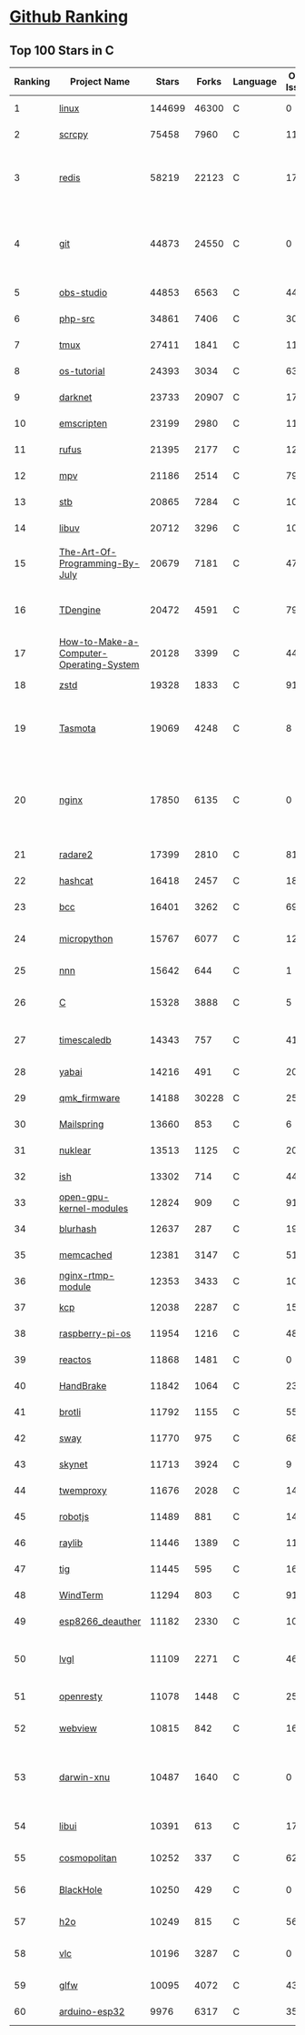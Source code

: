 [Github Ranking](../README.md)
==========

## Top 100 Stars in C

| Ranking | Project Name | Stars | Forks | Language | Open Issues | Description | Last Commit |
| ------- | ------------ | ----- | ----- | -------- | ----------- | ----------- | ----------- |
| 1 | [linux](https://github.com/torvalds/linux) | 144699 | 46300 | C | 0 | Linux kernel source tree | 2023-01-17T00:48:26Z |
| 2 | [scrcpy](https://github.com/Genymobile/scrcpy) | 75458 | 7960 | C | 1180 | Display and control your Android device | 2023-01-12T00:56:08Z |
| 3 | [redis](https://github.com/redis/redis) | 58219 | 22123 | C | 1784 | Redis is an in-memory database that persists on disk. The data model is key-value, but many different kind of values are supported: Strings, Lists, Sets, Sorted Sets, Hashes, Streams, HyperLogLogs, Bitmaps. | 2023-01-16T19:27:58Z |
| 4 | [git](https://github.com/git/git) | 44873 | 24550 | C | 0 | Git Source Code Mirror - This is a publish-only repository but pull requests can be turned into patches to the mailing list via GitGitGadget (https://gitgitgadget.github.io/). Please follow Documentation/SubmittingPatches procedure for any of your improvements. | 2023-01-16T22:53:40Z |
| 5 | [obs-studio](https://github.com/obsproject/obs-studio) | 44853 | 6563 | C | 442 | OBS Studio - Free and open source software for live streaming and screen recording | 2023-01-17T02:37:06Z |
| 6 | [php-src](https://github.com/php/php-src) | 34861 | 7406 | C | 309 | The PHP Interpreter | 2023-01-16T23:47:24Z |
| 7 | [tmux](https://github.com/tmux/tmux) | 27411 | 1841 | C | 11 | tmux source code | 2023-01-16T14:01:13Z |
| 8 | [os-tutorial](https://github.com/cfenollosa/os-tutorial) | 24393 | 3034 | C | 63 | How to create an OS from scratch | 2022-12-04T15:13:22Z |
| 9 | [darknet](https://github.com/pjreddie/darknet) | 23733 | 20907 | C | 1776 | Convolutional Neural Networks | 2022-11-04T13:27:54Z |
| 10 | [emscripten](https://github.com/emscripten-core/emscripten) | 23199 | 2980 | C | 1184 | Emscripten: An LLVM-to-WebAssembly Compiler | 2023-01-17T01:23:22Z |
| 11 | [rufus](https://github.com/pbatard/rufus) | 21395 | 2177 | C | 12 | The Reliable USB Formatting Utility | 2023-01-13T21:50:08Z |
| 12 | [mpv](https://github.com/mpv-player/mpv) | 21186 | 2514 | C | 791 | 🎥 Command line video player | 2023-01-16T21:32:22Z |
| 13 | [stb](https://github.com/nothings/stb) | 20865 | 7284 | C | 106 | stb single-file public domain libraries for C/C++ | 2023-01-13T22:20:19Z |
| 14 | [libuv](https://github.com/libuv/libuv) | 20712 | 3296 | C | 106 | Cross-platform asynchronous I/O | 2023-01-14T10:12:51Z |
| 15 | [The-Art-Of-Programming-By-July](https://github.com/julycoding/The-Art-Of-Programming-By-July) | 20679 | 7181 | C | 47 | 本项目曾冲到全球第一，干货集锦见本页面最底部，另完整精致的纸质版《编程之法：面试和算法心得》已在京东/当当上销售 | 2023-01-07T06:23:00Z |
| 16 | [TDengine](https://github.com/taosdata/TDengine) | 20472 | 4591 | C | 795 | TDengine is an open source, high-performance, cloud native time-series database optimized for Internet of Things (IoT), Connected Cars, Industrial IoT and DevOps. | 2023-01-17T02:46:38Z |
| 17 | [How-to-Make-a-Computer-Operating-System](https://github.com/SamyPesse/How-to-Make-a-Computer-Operating-System) | 20128 | 3399 | C | 44 | How to Make a Computer Operating System in C++ | 2021-12-16T09:10:55Z |
| 18 | [zstd](https://github.com/facebook/zstd) | 19328 | 1833 | C | 91 | Zstandard - Fast real-time compression algorithm | 2023-01-16T22:22:30Z |
| 19 | [Tasmota](https://github.com/arendst/Tasmota) | 19069 | 4248 | C | 8 | Alternative firmware for ESP8266 with easy configuration using webUI, OTA updates, automation using timers or rules, expandability and entirely local control over MQTT, HTTP, Serial or KNX. Full documentation at | 2023-01-16T23:01:42Z |
| 20 | [nginx](https://github.com/nginx/nginx) | 17850 | 6135 | C | 0 | An official read-only mirror of http://hg.nginx.org/nginx/ which is updated hourly. Pull requests on GitHub cannot be accepted and will be automatically closed. The proper way to submit changes to nginx is via the nginx development mailing list, see http://nginx.org/en/docs/contributing_changes.html | 2022-12-23T16:01:46Z |
| 21 | [radare2](https://github.com/radareorg/radare2) | 17399 | 2810 | C | 818 | UNIX-like reverse engineering framework and command-line toolset | 2023-01-16T19:41:21Z |
| 22 | [hashcat](https://github.com/hashcat/hashcat) | 16418 | 2457 | C | 182 | World's fastest and most advanced password recovery utility | 2023-01-16T18:36:49Z |
| 23 | [bcc](https://github.com/iovisor/bcc) | 16401 | 3262 | C | 698 | BCC - Tools for BPF-based Linux IO analysis, networking, monitoring, and more | 2023-01-16T17:41:19Z |
| 24 | [micropython](https://github.com/micropython/micropython) | 15767 | 6077 | C | 1204 | MicroPython - a lean and efficient Python implementation for microcontrollers and constrained systems | 2023-01-16T21:06:28Z |
| 25 | [nnn](https://github.com/jarun/nnn) | 15642 | 644 | C | 1 | n³ The unorthodox terminal file manager | 2023-01-15T18:49:15Z |
| 26 | [C](https://github.com/TheAlgorithms/C) | 15328 | 3888 | C | 5 | Collection of various algorithms in mathematics, machine learning, computer science, physics, etc implemented in C for educational purposes. | 2023-01-06T08:46:46Z |
| 27 | [timescaledb](https://github.com/timescale/timescaledb) | 14343 | 757 | C | 418 | An open-source time-series SQL database optimized for fast ingest and complex queries.  Packaged as a PostgreSQL extension. | 2023-01-16T15:07:10Z |
| 28 | [yabai](https://github.com/koekeishiya/yabai) | 14216 | 491 | C | 201 | A tiling window manager for macOS based on binary space partitioning | 2023-01-15T15:44:40Z |
| 29 | [qmk_firmware](https://github.com/qmk/qmk_firmware) | 14188 | 30228 | C | 250 | Open-source keyboard firmware for Atmel AVR and Arm USB families | 2023-01-17T01:56:31Z |
| 30 | [Mailspring](https://github.com/Foundry376/Mailspring) | 13660 | 853 | C | 6 | :love_letter: A beautiful, fast and fully open source mail client for Mac, Windows and Linux. | 2023-01-13T13:19:33Z |
| 31 | [nuklear](https://github.com/vurtun/nuklear) | 13513 | 1125 | C | 207 | A single-header ANSI C gui library | 2020-01-03T21:36:41Z |
| 32 | [ish](https://github.com/ish-app/ish) | 13302 | 714 | C | 449 | Linux shell for iOS | 2023-01-17T00:34:04Z |
| 33 | [open-gpu-kernel-modules](https://github.com/NVIDIA/open-gpu-kernel-modules) | 12824 | 909 | C | 91 | NVIDIA Linux open GPU kernel module source | 2023-01-05T18:41:36Z |
| 34 | [blurhash](https://github.com/woltapp/blurhash) | 12637 | 287 | C | 19 | A very compact representation of a placeholder for an image. | 2023-01-09T01:58:21Z |
| 35 | [memcached](https://github.com/memcached/memcached) | 12381 | 3147 | C | 51 | memcached development tree | 2023-01-16T19:29:44Z |
| 36 | [nginx-rtmp-module](https://github.com/arut/nginx-rtmp-module) | 12353 | 3433 | C | 1011 | NGINX-based Media Streaming Server | 2022-06-21T08:56:37Z |
| 37 | [kcp](https://github.com/skywind3000/kcp) | 12038 | 2287 | C | 152 | :zap: KCP - A Fast and Reliable ARQ Protocol | 2022-12-04T05:02:42Z |
| 38 | [raspberry-pi-os](https://github.com/s-matyukevich/raspberry-pi-os) | 11954 | 1216 | C | 48 | Learning operating system development using Linux kernel and Raspberry Pi | 2022-02-16T17:29:18Z |
| 39 | [reactos](https://github.com/reactos/reactos) | 11868 | 1481 | C | 0 | A free Windows-compatible Operating System | 2023-01-17T00:48:31Z |
| 40 | [HandBrake](https://github.com/HandBrake/HandBrake) | 11842 | 1064 | C | 238 | HandBrake's main development repository  | 2023-01-16T18:02:36Z |
| 41 | [brotli](https://github.com/google/brotli) | 11792 | 1155 | C | 55 | Brotli compression format | 2023-01-07T21:01:47Z |
| 42 | [sway](https://github.com/swaywm/sway) | 11770 | 975 | C | 684 | i3-compatible Wayland compositor | 2023-01-16T21:10:49Z |
| 43 | [skynet](https://github.com/cloudwu/skynet) | 11713 | 3924 | C | 9 | A lightweight online game framework | 2023-01-06T10:31:29Z |
| 44 | [twemproxy](https://github.com/twitter/twemproxy) | 11676 | 2028 | C | 143 | A fast, light-weight proxy for memcached and redis | 2023-01-14T09:22:36Z |
| 45 | [robotjs](https://github.com/octalmage/robotjs) | 11489 | 881 | C | 140 | Node.js Desktop Automation.  | 2022-12-06T22:17:24Z |
| 46 | [raylib](https://github.com/raysan5/raylib) | 11446 | 1389 | C | 11 | A simple and easy-to-use library to enjoy videogames programming | 2023-01-16T18:37:05Z |
| 47 | [tig](https://github.com/jonas/tig) | 11445 | 595 | C | 165 | Text-mode interface for git | 2023-01-13T15:48:13Z |
| 48 | [WindTerm](https://github.com/kingToolbox/WindTerm) | 11294 | 803 | C | 911 | A professional cross-platform SSH/Sftp/Shell/Telnet/Serial terminal. | 2022-08-22T09:04:45Z |
| 49 | [esp8266_deauther](https://github.com/SpacehuhnTech/esp8266_deauther) | 11182 | 2330 | C | 105 | Affordable WiFi hacking platform for testing and learning | 2023-01-03T13:02:45Z |
| 50 | [lvgl](https://github.com/lvgl/lvgl) | 11109 | 2271 | C | 46 | Embedded graphics library to create beautiful UIs for any MCU, MPU and display type. It's boosted by a professional yet affordable drag and drop UI editor, called SquareLine Studio. | 2023-01-16T09:10:35Z |
| 51 | [openresty](https://github.com/openresty/openresty) | 11078 | 1448 | C | 254 | High Performance Web Platform Based on Nginx and LuaJIT | 2022-10-27T14:30:37Z |
| 52 | [webview](https://github.com/webview/webview) | 10815 | 842 | C | 169 | Tiny cross-platform webview library for C/C++/Golang. Uses WebKit (Gtk/Cocoa) and Edge (Windows) | 2023-01-11T20:09:47Z |
| 53 | [darwin-xnu](https://github.com/apple/darwin-xnu) | 10487 | 1640 | C | 0 | The Darwin Kernel (mirror). This repository is a pure mirror and contributions are currently not accepted via pull-requests, please submit your contributions via https://developer.apple.com/bug-reporting/ | 2023-01-13T01:48:01Z |
| 54 | [libui](https://github.com/andlabs/libui) | 10391 | 613 | C | 173 | Simple and portable (but not inflexible) GUI library in C that uses the native GUI technologies of each platform it supports. | 2022-07-30T22:52:58Z |
| 55 | [cosmopolitan](https://github.com/jart/cosmopolitan) | 10252 | 337 | C | 62 | build-once run-anywhere c library | 2023-01-10T12:42:30Z |
| 56 | [BlackHole](https://github.com/ExistentialAudio/BlackHole) | 10250 | 429 | C | 0 | BlackHole is a modern macOS virtual audio driver that allows applications to pass audio to other applications with zero additional latency. | 2023-01-16T21:48:45Z |
| 57 | [h2o](https://github.com/h2o/h2o) | 10249 | 815 | C | 560 | H2O - the optimized HTTP/1, HTTP/2, HTTP/3 server | 2023-01-16T02:03:39Z |
| 58 | [vlc](https://github.com/videolan/vlc) | 10196 | 3287 | C | 0 | VLC media player - All pull requests are ignored, please follow https://wiki.videolan.org/Sending_Patches_VLC/ | 2023-01-16T17:20:07Z |
| 59 | [glfw](https://github.com/glfw/glfw) | 10095 | 4072 | C | 439 | A multi-platform library for OpenGL, OpenGL ES, Vulkan, window and input | 2023-01-16T22:05:56Z |
| 60 | [arduino-esp32](https://github.com/espressif/arduino-esp32) | 9976 | 6317 | C | 353 | Arduino core for the ESP32 | 2023-01-16T19:33:52Z |

